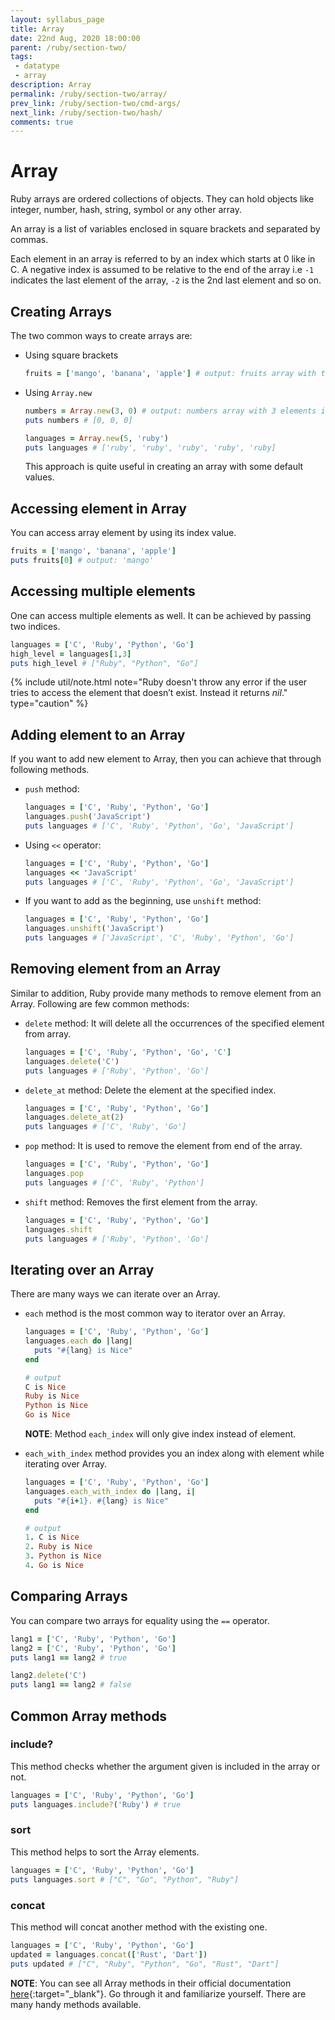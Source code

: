 ```yaml
---
layout: syllabus_page
title: Array
date: 22nd Aug, 2020 18:00:00
parent: /ruby/section-two/
tags:
 - datatype
 - array
description: Array
permalink: /ruby/section-two/array/
prev_link: /ruby/section-two/cmd-args/
next_link: /ruby/section-two/hash/
comments: true
---
```


# Array

Ruby arrays are ordered collections of objects. They can hold objects like integer, number, hash, string, symbol
or any other array.

An array is a list of variables enclosed in square brackets and separated by commas.

Each element in an array is referred to by an index which starts at 0 like in C. A negative index is assumed to
be relative to the end of the array i.e `-1` indicates the last element of the array, `-2` is the 2nd last element
and so on.

## Creating Arrays

The two common ways to create arrays are:

- Using square brackets

  ```ruby
  fruits = ['mango', 'banana', 'apple'] # output: fruits array with three fruits name
  ```

- Using `Array.new`

  ```ruby
  numbers = Array.new(3, 0) # output: numbers array with 3 elements initialized to 0
  puts numbers # [0, 0, 0]

  languages = Array.new(5, 'ruby')
  puts languages # ['ruby', 'ruby', 'ruby', 'ruby', 'ruby]
  ```

  This approach is quite useful in creating an array with some default values.

## Accessing element in Array

You can access array element by using its index value.

```ruby
fruits = ['mango', 'banana', 'apple']
puts fruits[0] # output: 'mango'
```

## Accessing multiple elements

One can access multiple elements as well. It can be achieved by passing two indices.

```ruby
languages = ['C', 'Ruby', 'Python', 'Go']
high_level = languages[1,3]
puts high_level # ["Ruby", "Python", "Go"]
```

{% include util/note.html
            note="Ruby doesn't throw any error if the user tries to access the element that doesn’t exist. Instead it returns <em>nil</em>." type="caution" %}

## Adding element to an Array

If you want to add new element to Array, then you can achieve that through following methods.

- `push` method:

  ```ruby
  languages = ['C', 'Ruby', 'Python', 'Go']
  languages.push('JavaScript')
  puts languages # ['C', 'Ruby', 'Python', 'Go', 'JavaScript']
  ```

- Using `<<` operator:

  ```ruby
  languages = ['C', 'Ruby', 'Python', 'Go']
  languages << 'JavaScript'
  puts languages # ['C', 'Ruby', 'Python', 'Go', 'JavaScript']
  ```

- If you want to add as the beginning, use `unshift` method:

  ```ruby
  languages = ['C', 'Ruby', 'Python', 'Go']
  languages.unshift('JavaScript')
  puts languages # ['JavaScript', 'C', 'Ruby', 'Python', 'Go']
  ```

## Removing element from an Array

Similar to addition, Ruby provide many methods to remove element from an Array. Following are few common methods:

- `delete` method: It will delete all the occurrences of the specified element from array.

  ```ruby
  languages = ['C', 'Ruby', 'Python', 'Go', 'C']
  languages.delete('C')
  puts languages # ['Ruby', 'Python', 'Go']
  ```

- `delete_at` method: Delete the element at the specified index.

  ```ruby
  languages = ['C', 'Ruby', 'Python', 'Go']
  languages.delete_at(2)
  puts languages # ['C', 'Ruby', 'Go']
  ```

- `pop` method: It is used to remove the element from end of the array.

  ```ruby
  languages = ['C', 'Ruby', 'Python', 'Go']
  languages.pop
  puts languages # ['C', 'Ruby', 'Python']
  ```

- `shift` method: Removes the first element from the array.

  ```ruby
  languages = ['C', 'Ruby', 'Python', 'Go']
  languages.shift
  puts languages # ['Ruby', 'Python', 'Go']
  ```

## Iterating over an Array

  There are many ways we can iterate over an Array.

- `each` method is the most common way to iterator over an Array.

  ```ruby
  languages = ['C', 'Ruby', 'Python', 'Go']
  languages.each do |lang|
    puts "#{lang} is Nice"
  end

  # output
  C is Nice
  Ruby is Nice
  Python is Nice
  Go is Nice
  ```

  __NOTE__: Method `each_index` will only give index instead of element.

- `each_with_index` method provides you an index along with element while iterating over Array.

  ```ruby
  languages = ['C', 'Ruby', 'Python', 'Go']
  languages.each_with_index do |lang, i|
    puts "#{i+1}. #{lang} is Nice"
  end

  # output
  1. C is Nice
  2. Ruby is Nice
  3. Python is Nice
  4. Go is Nice
  ```

## Comparing Arrays

You can compare two arrays for equality using the `==` operator.

```ruby
lang1 = ['C', 'Ruby', 'Python', 'Go']
lang2 = ['C', 'Ruby', 'Python', 'Go']
puts lang1 == lang2 # true

lang2.delete('C')
puts lang1 == lang2 # false
```

## Common Array methods

### include?

This method checks whether the argument given is included in the array or not.

```ruby
languages = ['C', 'Ruby', 'Python', 'Go']
puts languages.include?('Ruby') # true
```

### sort

This method helps to sort the Array elements.

```ruby
languages = ['C', 'Ruby', 'Python', 'Go']
puts languages.sort # ["C", "Go", "Python", "Ruby"]
```

### concat

This method will concat another method with the existing one.

```ruby
languages = ['C', 'Ruby', 'Python', 'Go']
updated = languages.concat(['Rust', 'Dart'])
puts updated # ["C", "Ruby", "Python", "Go", "Rust", "Dart"]
```

__NOTE__: You can see all Array methods in their official documentation [here](https://ruby-doc.org/core-2.7.0/Array.html){:target="_blank"}. Go through it and familiarize yourself. There are many handy methods available.
